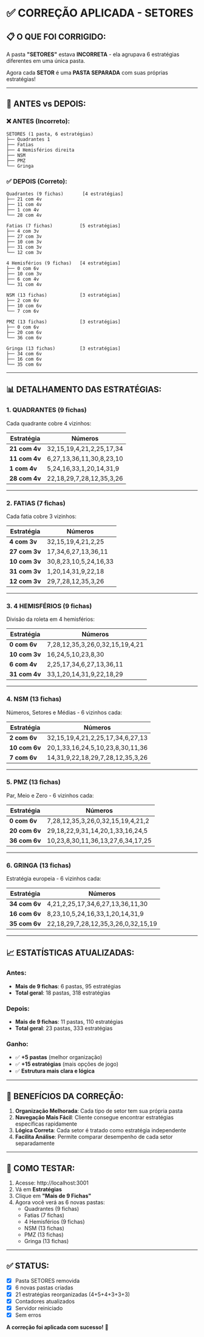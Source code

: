 # ✅ CORREÇÃO APLICADA - SETORES

## 📋 O QUE FOI CORRIGIDO:

A pasta **"SETORES"** estava **INCORRETA** - ela agrupava 6 estratégias diferentes em uma única pasta.

Agora cada **SETOR** é uma **PASTA SEPARADA** com suas próprias estratégias!

---

## 🔄 ANTES vs DEPOIS:

### ❌ **ANTES** (Incorreto):
```
SETORES (1 pasta, 6 estratégias)
├── Quadrantes 1
├── Fatias
├── 4 Hemisférios direita
├── NSM
├── PMZ
└── Gringa
```

### ✅ **DEPOIS** (Correto):
```
Quadrantes (9 fichas)       [4 estratégias]
├── 21 com 4v
├── 11 com 4v
├── 1 com 4v
└── 28 com 4v

Fatias (7 fichas)          [5 estratégias]
├── 4 com 3v
├── 27 com 3v
├── 10 com 3v
├── 31 com 3v
└── 12 com 3v

4 Hemisférios (9 fichas)   [4 estratégias]
├── 0 com 6v
├── 10 com 3v
├── 6 com 4v
└── 31 com 4v

NSM (13 fichas)            [3 estratégias]
├── 2 com 6v
├── 10 com 6v
└── 7 com 6v

PMZ (13 fichas)            [3 estratégias]
├── 0 com 6v
├── 20 com 6v
└── 36 com 6v

Gringa (13 fichas)         [3 estratégias]
├── 34 com 6v
├── 16 com 6v
└── 35 com 6v
```

---

## 📊 DETALHAMENTO DAS ESTRATÉGIAS:

### **1. QUADRANTES (9 fichas)**
Cada quadrante cobre 4 vizinhos:

| Estratégia | Números |
|------------|---------|
| **21 com 4v** | 32,15,19,4,21,2,25,17,34 |
| **11 com 4v** | 6,27,13,36,11,30,8,23,10 |
| **1 com 4v** | 5,24,16,33,1,20,14,31,9 |
| **28 com 4v** | 22,18,29,7,28,12,35,3,26 |

---

### **2. FATIAS (7 fichas)**
Cada fatia cobre 3 vizinhos:

| Estratégia | Números |
|------------|---------|
| **4 com 3v** | 32,15,19,4,21,2,25 |
| **27 com 3v** | 17,34,6,27,13,36,11 |
| **10 com 3v** | 30,8,23,10,5,24,16,33 |
| **31 com 3v** | 1,20,14,31,9,22,18 |
| **12 com 3v** | 29,7,28,12,35,3,26 |

---

### **3. 4 HEMISFÉRIOS (9 fichas)**
Divisão da roleta em 4 hemisférios:

| Estratégia | Números |
|------------|---------|
| **0 com 6v** | 7,28,12,35,3,26,0,32,15,19,4,21 |
| **10 com 3v** | 16,24,5,10,23,8,30 |
| **6 com 4v** | 2,25,17,34,6,27,13,36,11 |
| **31 com 4v** | 33,1,20,14,31,9,22,18,29 |

---

### **4. NSM (13 fichas)**
Números, Setores e Médias - 6 vizinhos cada:

| Estratégia | Números |
|------------|---------|
| **2 com 6v** | 32,15,19,4,21,2,25,17,34,6,27,13 |
| **10 com 6v** | 20,1,33,16,24,5,10,23,8,30,11,36 |
| **7 com 6v** | 14,31,9,22,18,29,7,28,12,35,3,26 |

---

### **5. PMZ (13 fichas)**
Par, Meio e Zero - 6 vizinhos cada:

| Estratégia | Números |
|------------|---------|
| **0 com 6v** | 7,28,12,35,3,26,0,32,15,19,4,21,2 |
| **20 com 6v** | 29,18,22,9,31,14,20,1,33,16,24,5 |
| **36 com 6v** | 10,23,8,30,11,36,13,27,6,34,17,25 |

---

### **6. GRINGA (13 fichas)**
Estratégia europeia - 6 vizinhos cada:

| Estratégia | Números |
|------------|---------|
| **34 com 6v** | 4,21,2,25,17,34,6,27,13,36,11,30 |
| **16 com 6v** | 8,23,10,5,24,16,33,1,20,14,31,9 |
| **35 com 6v** | 22,18,29,7,28,12,35,3,26,0,32,15,19 |

---

## 📈 ESTATÍSTICAS ATUALIZADAS:

### **Antes:**
- **Mais de 9 fichas**: 6 pastas, 95 estratégias
- **Total geral**: 18 pastas, 318 estratégias

### **Depois:**
- **Mais de 9 fichas**: 11 pastas, 110 estratégias
- **Total geral**: 23 pastas, 333 estratégias

### **Ganho:**
- ✅ **+5 pastas** (melhor organização)
- ✅ **+15 estratégias** (mais opções de jogo)
- ✅ **Estrutura mais clara e lógica**

---

## 🎯 BENEFÍCIOS DA CORREÇÃO:

1. **Organização Melhorada**: Cada tipo de setor tem sua própria pasta
2. **Navegação Mais Fácil**: Cliente consegue encontrar estratégias específicas rapidamente
3. **Lógica Correta**: Cada setor é tratado como estratégia independente
4. **Facilita Análise**: Permite comparar desempenho de cada setor separadamente

---

## 🚀 COMO TESTAR:

1. Acesse: http://localhost:3001
2. Vá em **Estratégias**
3. Clique em **"Mais de 9 Fichas"**
4. Agora você verá as 6 novas pastas:
   - Quadrantes (9 fichas)
   - Fatias (7 fichas)
   - 4 Hemisférios (9 fichas)
   - NSM (13 fichas)
   - PMZ (13 fichas)
   - Gringa (13 fichas)

---

## ✅ STATUS:

- [x] Pasta SETORES removida
- [x] 6 novas pastas criadas
- [x] 21 estratégias reorganizadas (4+5+4+3+3+3)
- [x] Contadores atualizados
- [x] Servidor reiniciado
- [x] Sem erros

**A correção foi aplicada com sucesso!** 🎉

